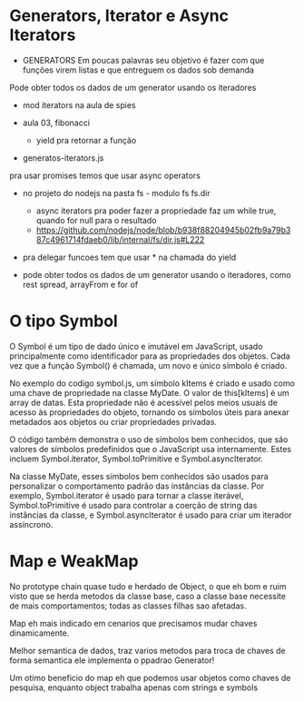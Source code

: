 # Generators, Iterator e Async Iterators

- GENERATORS
Em poucas palavras seu objetivo é fazer com que funções virem listas  e que entreguem os dados sob demanda

Pode obter todos os dados de um generator usando os iteradores

- mod iterators na aula de spies 

- aula 03, fibonacci
    - yield pra retornar a função

- generatos-iterators.js

pra usar promises temos que usar async operators
- no projeto do nodejs na pasta fs - modulo fs fs.dir
    - async iterators pra poder fazer a propriedade faz um while true, quando for null para o resultado
    - https://github.com/nodejs/node/blob/b938f88204945b02fb9a79b387c4961714fdaeb0/lib/internal/fs/dir.js#L222

- pra delegar funcoes tem que usar * na chamada do yield

- pode obter todos os dados de um generator usando o iteradores, como rest spread, arrayFrom e for of

# O tipo Symbol

O Symbol é um tipo de dado único e imutável em JavaScript, usado principalmente como identificador para as propriedades dos objetos. Cada vez que a função Symbol() é chamada, um novo e único símbolo é criado.

No exemplo do codigo symbol.js, um símbolo kItems é criado e usado como uma chave de propriedade na classe MyDate. O valor de this[kItems] é um array de datas. 
Esta propriedade não é acessível pelos meios usuais de acesso às propriedades do objeto, tornando os símbolos úteis para anexar metadados aos objetos ou criar propriedades privadas.

O código também demonstra o uso de símbolos bem conhecidos, que são valores de símbolos predefinidos que o JavaScript usa internamente. Estes incluem Symbol.iterator, Symbol.toPrimitive e Symbol.asyncIterator.

Na classe MyDate, esses símbolos bem conhecidos são usados para personalizar o comportamento padrão das instâncias da classe. Por exemplo, Symbol.iterator é usado para tornar a classe iterável, Symbol.toPrimitive é usado para controlar a coerção de string das instâncias da classe, e Symbol.asyncIterator é usado para criar um iterador assíncrono.

# Map e WeakMap

No prototype chain quase tudo e herdado de Object, o que eh bom e ruim visto que se herda metodos da classe base, caso a classe base necessite de mais comportamentos;
todas as classes filhas sao afetadas.

Map eh mais indicado em cenarios que precisamos mudar chaves dinamicamente.

Melhor semantica de dados, traz varios metodos para troca de chaves de forma semantica ele implementa o ppadrao Generator!

Um otimo beneficio do map eh que podemos usar objetos como chaves de pesquisa, enquanto object trabalha apenas com strings e symbols